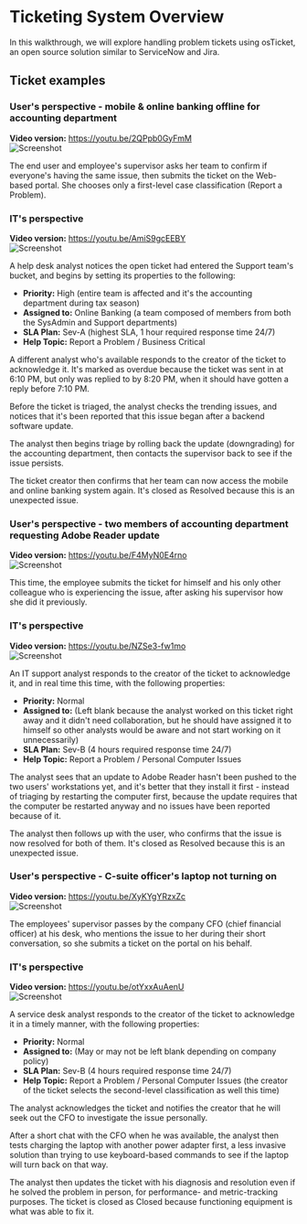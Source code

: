 # Ticketing System Overview

In this walkthrough, we will explore handling problem tickets using osTicket, an open source solution similar to ServiceNow and Jira.

## Ticket examples

### User's perspective - mobile & online banking offline for accounting department
**Video version:** <https://youtu.be/2QPpb0GyFmM>  
![Screenshot](https://i.imgur.com/46ztifW.jpeg)  

The end user and employee's supervisor asks her team to confirm if everyone's having the same issue, then submits the ticket on the Web-based portal. She chooses only a first-level case classification (Report a Problem).

### IT's perspective
**Video version:** <https://youtu.be/AmiS9gcEEBY>  
![Screenshot](https://i.imgur.com/lHOH4gZ.jpeg)  

A help desk analyst notices the open ticket had entered the Support team's bucket, and begins by setting its properties to the following:

* **Priority:** High (entire team is affected and it's the accounting department during tax season)
* **Assigned to:** Online Banking (a team composed of members from both the SysAdmin and Support departments)
* **SLA Plan:** Sev-A (highest SLA, 1 hour required response time 24/7)
* **Help Topic:** Report a Problem / Business Critical 

A different analyst who's available responds to the creator of the ticket to acknowledge it. It's marked as overdue because the ticket was sent in at 6:10 PM, but only was replied to by 8:20 PM, when it should have gotten a reply before 7:10 PM.

Before the ticket is triaged, the analyst checks the trending issues, and notices that it's been reported that this issue began after a backend software update.

The analyst then begins triage by rolling back the update (downgrading) for the accounting department, then contacts the supervisor back to see if the issue persists.

The ticket creator then confirms that her team can now access the mobile and online banking system again. It's closed as Resolved because this is an unexpected issue.

### User's perspective - two members of accounting department requesting Adobe Reader update
**Video version:** <https://youtu.be/F4MyN0E4rno>  
![Screenshot](https://i.imgur.com/xNGyk5V.jpeg)  

This time, the employee submits the ticket for himself and his only other colleague who is experiencing the issue, after asking his supervisor how she did it previously.

### IT's perspective
**Video version:** <https://youtu.be/NZSe3-fw1mo>  
![Screenshot](https://i.imgur.com/u5FKge7.jpeg)  

An IT support analyst responds to the creator of the ticket to acknowledge it, and in real time this time, with the following properties:

* **Priority:** Normal
* **Assigned to:** (Left blank because the analyst worked on this ticket right away and it didn't need collaboration, but he should have assigned it to himself so other analysts would be aware and not start working on it unnecessarily)
* **SLA Plan:** Sev-B (4 hours required response time 24/7)
* **Help Topic:** Report a Problem / Personal Computer Issues

The analyst sees that an update to Adobe Reader hasn't been pushed to the two users' workstations yet, and it's better that they install it first - instead of triaging by restarting the computer first, because the update requires that the computer be restarted anyway and no issues have been reported because of it.

The analyst then follows up with the user, who confirms that the issue is now resolved for both of them. It's closed as Resolved because this is an unexpected issue.

### User's perspective - C-suite officer's laptop not turning on
**Video version:** <https://youtu.be/XyKYgYRzxZc>  
![Screenshot](https://i.imgur.com/3zOll9m.jpeg)  

The employees' supervisor passes by the company CFO (chief financial officer) at his desk, who mentions the issue to her during their short conversation, so she submits a ticket on the portal on his behalf.

### IT's perspective
**Video version:** <https://youtu.be/otYxxAuAenU>  
![Screenshot](https://i.imgur.com/JdM5SzM.jpeg)  

A service desk analyst responds to the creator of the ticket to acknowledge it in a timely manner, with the following properties:

* **Priority:** Normal
* **Assigned to:** (May or may not be left blank depending on company policy)
* **SLA Plan:** Sev-B (4 hours required response time 24/7)
* **Help Topic:** Report a Problem / Personal Computer Issues (the creator of the ticket selects the second-level classification as well this time)

The analyst acknowledges the ticket and notifies the creator that he will seek out the CFO to investigate the issue personally.

After a short chat with the CFO when he was available, the analyst then tests charging the laptop with another power adapter first, a less invasive solution than trying to use keyboard-based commands to see if the laptop will turn back on that way.

The analyst then updates the ticket with his diagnosis and resolution even if he solved the problem in person, for performance- and metric-tracking purposes. The ticket is closed as Closed because functioning equipment is what was able to fix it.
